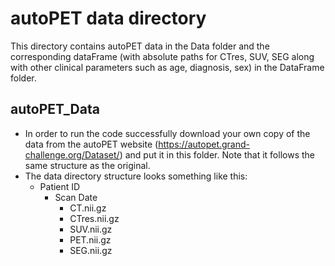 # autoPET data directory

This directory contains autoPET data in the Data folder and the corresponding dataFrame (with absolute paths for CTres, SUV, SEG along with other clinical parameters such as age, diagnosis, sex) in the DataFrame folder.

## autoPET_Data
* In order to run the code successfully download your own copy of the data from the autoPET website (https://autopet.grand-challenge.org/Dataset/) and put it in this folder. Note that it follows the same structure as the original.
* The data directory structure looks something like this:
  - Patient ID
    - Scan Date
      - CT.nii.gz
      - CTres.nii.gz
      - SUV.nii.gz
      - PET.nii.gz
      - SEG.nii.gz

